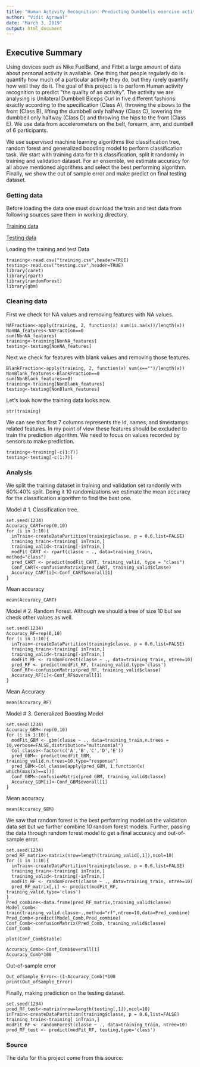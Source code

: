 ```yaml
---
title: "Human Activity Recognition: Predicting Dumbbells exercise actitivity"
author: "Vidit Agrawal"
date: "March 3, 2019"
output: html_document
---
```

## Executive Summary

Using devices such as Nike FuelBand, and Fitbit a large amount of data about personal activity is available. One thing that people regularly do is quantify how much of a particular activity they do, but they rarely quantify how well they do it. The goal of this project is to perform Human activity recognition to predict "the quality of an activity". The activity we are analysing is Unilateral Dumbbell Biceps Curl in five different fashions: exactly according to the specification (Class A), throwing the elbows to the front (Class B), lifting the dumbbell only halfway (Class C), lowering the dumbbell only halfway (Class D) and throwing the hips to the front (Class E). We use data from accelerometers on the belt, forearm, arm, and dumbell of 6 participants.

We use supervised machine learning algorithms like classification tree, random forest and generalized boosting model to perform classification task. We start with training data for this classification, split it randomly in training and validation dataset. For an ensemble, we estimate accuracy for all above mentioned algorithms and select the best performing algorithm. Finally, we show the out of sample error and make predict on final testing dataset.

### Getting data

Before loading the data one must download the train and test data from following sources save them in working directory. 

[Training data](https://d396qusza40orc.cloudfront.net/predmachlearn/pml-training.csv)

[Testing data](https://d396qusza40orc.cloudfront.net/predmachlearn/pml-testing.csv)

Loading the training and test Data
```{r}
training<-read.csv("training.csv",header=TRUE)
testing<-read.csv("testing.csv",header=TRUE)
library(caret)
library(rpart)
library(randomForest)
library(gbm)
```

### Cleaning data

First we check for NA values and removing features with NA values.
```{r}
NAFraction<-apply(training, 2, function(x) sum(is.na(x))/length(x))
NonNA_features<-NAFraction==0
sum(NonNA_features)
training<-training[NonNA_features]
testing<-testing[NonNA_features]
```

Next we check for features with blank values and removing those features.
```{r}
BlankFraction<-apply(training, 2, function(x) sum(x=="")/length(x))
NonBlank_features<-BlankFraction==0
sum(NonBlank_features==0)
training<-training[NonBlank_features]
testing<-testing[NonBlank_features]
```

Let's look how the training data looks now.
```{r}
str(training)
```

We can see that first 7 columns represents the id, names, and timestamps related features. In my point of view these features should be excluded to train the prediction algorithm. We need to focus on values recorded by sensors to make prediction.

```{r}
training<-training[-c(1:7)]
testing<-testing[-c(1:7)]
```

### Analysis

We split the training dataset in training and validation set randomly with 60\%:40\% split. Doing it 10 randomizations we estimate the mean accuracy for the classification algorithm to find the best one.

Model # 1. Classification tree.
```{r}
set.seed(1234)
Accuracy_CART=rep(0,10)
for (i in 1:10){
  inTrain<-createDataPartition(training$classe, p = 0.6,list=FALSE)
  training_train<-training[ inTrain,]
  training_valid<-training[-inTrain,]
  modFit_CART <- rpart(classe ~ ., data=training_train, method="class")
  pred_CART <- predict(modFit_CART, training_valid, type = "class")
  Conf_CART<-confusionMatrix(pred_CART, training_valid$classe)
  Accuracy_CART[i]<-Conf_CART$overall[1]
}
```
Mean accuracy
```{r}
mean(Accuracy_CART)
```

Model # 2. Random Forest. Although we should a tree of size 10 but we check other values as well. 
```{r}
set.seed(1234)
Accuracy_RF=rep(0,10)
for (i in 1:10){
  inTrain<-createDataPartition(training$classe, p = 0.6,list=FALSE)
  training_train<-training[ inTrain,]
  training_valid<-training[-inTrain,]
  modFit_RF <- randomForest(classe ~ ., data=training_train, ntree=10)
  pred_RF <- predict(modFit_RF, training_valid,type='class')
  Conf_RF<-confusionMatrix(pred_RF, training_valid$classe)
  Accuracy_RF[i]<-Conf_RF$overall[1]
}
```
Mean Accuracy
```{r}
mean(Accuracy_RF)
```

Model # 3. Generalized Boosting Model
```{r}
set.seed(1234)
Accuracy_GBM<-rep(0,10)
for (i in 1:10){
  modFit_GBM <- gbm(classe ~ ., data=training_train,n.trees = 10,verbose=FALSE,distribution="multinomial")
  Col_classe<-factor(c('A','B','C','D','E'))
  pred_GBM<- predict(modFit_GBM, training_valid,n.trees=10,type="response")
  pred_GBM<-Col_classe[apply(pred_GBM, 1,function(x) which(max(x)==x))]   
  Conf_GBM<-confusionMatrix(pred_GBM, training_valid$classe)
  Accuracy_GBM[i]<-Conf_GBM$overall[1]
}
```
Mean accuracy
```{r}
mean(Accuracy_GBM)
```

We saw that random forest is the best performing model on the validation data set but we further combine 10 random forest models. Further, passing the data through random forest model to get a final accuracy and out-of-sample error.
```{r}
set.seed(1234)
pred_RF_matrix<-matrix(nrow=length(training_valid[,1]),ncol=10)
for (i in 1:10){
  inTrain<-createDataPartition(training$classe, p = 0.6,list=FALSE)
  training_train<-training[ inTrain,]
  training_valid<-training[-inTrain,]
  modFit_RF <- randomForest(classe ~ ., data=training_train, ntree=10)
  pred_RF_matrix[,i] <- predict(modFit_RF, training_valid,type='class')
}
Pred_combine<-data.frame(pred_RF_matrix,training_valid$classe)
Model_Comb<-train(training_valid.classe~.,method="rf",ntree=10,data=Pred_combine)
Pred_Comb<-predict(Model_Comb,Pred_combine)
Conf_Comb<-confusionMatrix(Pred_Comb, training_valid$classe)
Conf_Comb
```
```{r}
plot(Conf_Comb$table)
```


```{r}
Accuracy_Comb<-Conf_Comb$overall[1]
Accuracy_Comb*100
```

Out-of-sample error
```{r}
Out_ofSample_Error<-(1-Accuracy_Comb)*100
print(Out_ofSample_Error)
```

Finally, making prediction on the testing dataset.
```{r}
set.seed(1234)
pred_RF_test<-matrix(nrow=length(testing[,1]),ncol=10)
inTrain<-createDataPartition(training$classe, p = 0.6,list=FALSE)
training_train<-training[ inTrain,]
modFit_RF <- randomForest(classe ~ ., data=training_train, ntree=10)
pred_RF_test <- predict(modFit_RF, testing,type='class')
```

### Source

The data for this project come from this source: 
